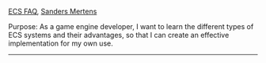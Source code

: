 [ECS FAQ](https://github.com/SanderMertens/ecs-faq), [Sanders Mertens](/People/mertens-sanders.md)

Purpose: As a game engine developer, I want to learn the different types of ECS systems and their advantages, so that I can create an effective implementation for my own use.

---
